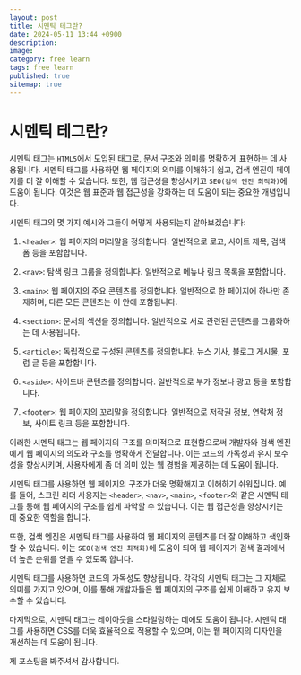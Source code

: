 ```yaml
---
layout: post
title: 시멘틱 테그란?
date: 2024-05-11 13:44 +0900
description: 
image:
category: free learn
tags: free learn
published: true
sitemap: true
---
```

# 시멘틱 테그란?

시멘틱 태그는 `HTML5`에서 도입된 태그로, 문서 구조와 의미를 명확하게 표현하는 데 사용됩니다. 시멘틱 태그를 사용하면 웹 페이지의 의미를 이해하기 쉽고, 검색 엔진이 페이지를 더 잘 이해할 수 있습니다. 또한, 웹 접근성을 향상시키고 `SEO(검색 엔진 최적화)`에 도움이 됩니다. 이것은 웹 표준과 웹 접근성을 강화하는 데 도움이 되는 중요한 개념입니다.

시멘틱 태그의 몇 가지 예시와 그들이 어떻게 사용되는지 알아보겠습니다:

1. `<header>`: 웹 페이지의 머리말을 정의합니다. 일반적으로 로고, 사이트 제목, 검색 폼 등을 포함합니다.

2. `<nav>`: 탐색 링크 그룹을 정의합니다. 일반적으로 메뉴나 링크 목록을 포함합니다.

3. `<main>`: 웹 페이지의 주요 콘텐츠를 정의합니다. 일반적으로 한 페이지에 하나만 존재하며, 다른 모든 콘텐츠는 이 안에 포함됩니다.

4. `<section>`: 문서의 섹션을 정의합니다. 일반적으로 서로 관련된 콘텐츠를 그룹화하는 데 사용됩니다.

5. `<article>`: 독립적으로 구성된 콘텐츠를 정의합니다. 뉴스 기사, 블로그 게시물, 포럼 글 등을 포함합니다.

6. `<aside>`: 사이드바 콘텐츠를 정의합니다. 일반적으로 부가 정보나 광고 등을 포함합니다.

7. `<footer>`: 웹 페이지의 꼬리말을 정의합니다. 일반적으로 저작권 정보, 연락처 정보, 사이트 링크 등을 포함합니다.

이러한 시멘틱 태그는 웹 페이지의 구조를 의미적으로 표현함으로써 개발자와 검색 엔진에게 웹 페이지의 의도와 구조를 명확하게 전달합니다. 이는 코드의 가독성과 유지 보수성을 향상시키며, 사용자에게 좀 더 의미 있는 웹 경험을 제공하는 데 도움이 됩니다.

시멘틱 태그를 사용하면 웹 페이지의 구조가 더욱 명확해지고 이해하기 쉬워집니다. 예를 들어, 스크린 리더 사용자는 `<header>`, `<nav>`, `<main>`, `<footer>`와 같은 시멘틱 태그를 통해 웹 페이지의 구조를 쉽게 파악할 수 있습니다. 이는 웹 접근성을 향상시키는 데 중요한 역할을 합니다.

또한, 검색 엔진은 시멘틱 태그를 사용하여 웹 페이지의 콘텐츠를 더 잘 이해하고 색인화할 수 있습니다. 이는 `SEO(검색 엔진 최적화)`에 도움이 되어 웹 페이지가 검색 결과에서 더 높은 순위를 얻을 수 있도록 합니다.

시멘틱 태그를 사용하면 코드의 가독성도 향상됩니다. 각각의 시멘틱 태그는 그 자체로 의미를 가지고 있으며, 이를 통해 개발자들은 웹 페이지의 구조를 쉽게 이해하고 유지 보수할 수 있습니다.

마지막으로, 시멘틱 태그는 레이아웃을 스타일링하는 데에도 도움이 됩니다. 시멘틱 태그를 사용하면 CSS를 더욱 효율적으로 적용할 수 있으며, 이는 웹 페이지의 디자인을 개선하는 데 도움이 됩니다.

제 포스팅을 봐주셔서 감사합니다.